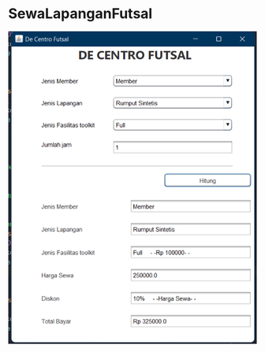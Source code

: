 # SewaLapanganFutsal
<img src="https://github.com/DelvinNuryadi/SewaLapanganFutsal/blob/main/Assets/Screenshot%202023-03-04%20143825.png" width="700">
